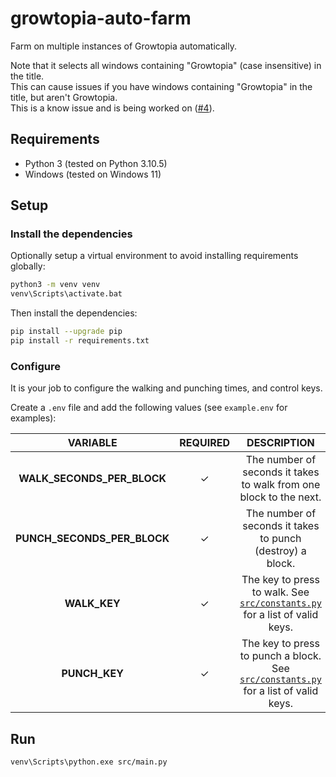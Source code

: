 # growtopia-auto-farm

Farm on multiple instances of Growtopia automatically.

Note that it selects all windows containing "Growtopia" (case insensitive) in the title.\
This can cause issues if you have windows containing "Growtopia" in the title, but aren't Growtopia.\
This is a know issue and is being worked on ([#4](/../../issues/4)).

## Requirements

- Python 3 (tested on Python 3.10.5)
- Windows (tested on Windows 11)

## Setup

### Install the dependencies

Optionally setup a virtual environment to avoid installing requirements globally:

```sh
python3 -m venv venv
venv\Scripts\activate.bat
```

Then install the dependencies:

```sh
pip install --upgrade pip
pip install -r requirements.txt
```

### Configure

It is your job to configure the walking and punching times, and control keys.

Create a `.env` file and add the following values (see `example.env` for examples):

| VARIABLE | REQUIRED | DESCRIPTION |
| :-: | :-: | :-: |
| **WALK\_SECONDS\_PER\_BLOCK** | ✓ | The number of seconds it takes to walk from one block to the next. |
| **PUNCH\_SECONDS\_PER\_BLOCK** | ✓ | The number of seconds it takes to punch (destroy) a block. |
| **WALK\_KEY** | ✓ | The key to press to walk. See [`src/constants.py`](src/constants.py) for a list of valid keys. |
| **PUNCH\_KEY** | ✓ | The key to press to punch a block. See [`src/constants.py`](src/constants.py) for a list of valid keys. |

## Run

```
venv\Scripts\python.exe src/main.py
```

